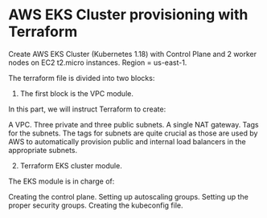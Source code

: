 # AWS EKS Cluster provisioning with Terraform

Create AWS EKS Cluster (Kubernetes 1.18) with Control Plane and 2 worker nodes on EC2 t2.micro instances. Region = us-east-1.

The terraform file is divided into two blocks:
  1. The first block is the VPC module.

  In this part, we will instruct Terraform to create:

  A VPC.
  Three private and three public subnets.
  A single NAT gateway.
  Tags for the subnets.
  The tags for subnets are quite crucial as those are used by AWS to automatically provision public 
  and internal load balancers in the appropriate subnets.

  2. Terraform EKS cluster module.
  
  The EKS module is in charge of:

  Creating the control plane.
  Setting up autoscaling groups.
  Setting up the proper security groups.
  Creating the kubeconfig file.
